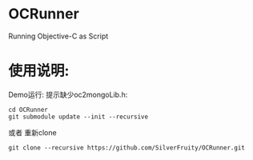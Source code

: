 # OCRunner
Running Objective-C as Script
# 使用说明:
Demo运行: 
提示缺少oc2mongoLib.h: 

```shell
cd OCRunner
git submodule update --init --recursive
```
或者
重新clone 
```shell
git clone --recursive https://github.com/SilverFruity/OCRunner.git
```
